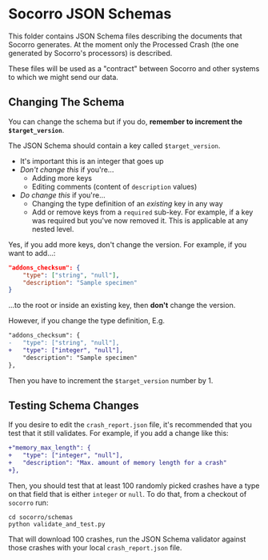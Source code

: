 # Socorro JSON Schemas

This folder contains JSON Schema files describing the documents that Socorro
generates. At the moment only the Processed Crash (the one generated by
Socorro's processors) is described.

These files will be used as a "contract" between Socorro and other systems
to which we might send our data.

## Changing The Schema

You can change the schema but if you do, **remember to increment the
`$target_version`**.

The JSON Schema should contain a key called `$target_version`.

* It's important this is an integer that goes up
* *Don't change this* if you're...
  * Adding more keys
  * Editing comments (content of `description` values)
* *Do change this* if you're...
  * Changing the type definition of an *existing* key in any way
  * Add or remove keys from a `required` sub-key. For example, if a key
    was required but you've now removed it. This is applicable at any
    nested level.

Yes, if you add more keys, don't change the version.
For example, if you want to add...:

```json
"addons_checksum": {
    "type": ["string", "null"],
    "description": "Sample specimen"
}
```
...to the root or inside an existing key, then **don't** change the version.

However, if you change the type definition, E.g.

```diff
"addons_checksum": {
-   "type": ["string", "null"],
+   "type": ["integer", "null"],
    "description": "Sample specimen"
},
```
Then you have to increment the `$target_version` number by 1.

## Testing Schema Changes

If you desire to edit the `crash_report.json` file, it's recommended that
you test that it still validates. For example, if you add a change
like this:

```diff
+"memory_max_length": {
+   "type": ["integer", "null"],
+   "description": "Max. amount of memory length for a crash"
+},
```
Then, you should test that at least 100 randomly picked crashes have a
type on that field that is either `integer` or `null`. To do that,
from a checkout of `socorro` run:

```
cd socorro/schemas
python validate_and_test.py
```

That will download 100 crashes, run the JSON Schema validator against
those crashes with your local `crash_report.json` file.
